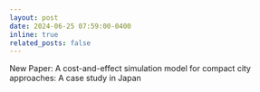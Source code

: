 ```yaml
---
layout: post
date: 2024-06-25 07:59:00-0400
inline: true
related_posts: false
---
```


New Paper: A cost-and-effect simulation model for compact city approaches: A case study in Japan
